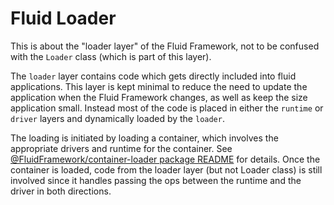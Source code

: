 # Fluid Loader

This is about the "loader layer" of the Fluid Framework, not to be confused with the `Loader` class (which is part of this layer).

The `loader` layer contains code which gets directly included into fluid applications.
This layer is kept minimal to reduce the need to update the application when the Fluid Framework changes,
as well as keep the size application small.
Instead most of the code is placed in either the `runtime` or `driver` layers and dynamically loaded by the `loader`.

The loading is initiated by loading a container, which involves the appropriate drivers and runtime for the container.
See [@FluidFramework/container-loader package README](container-loader/README.md) for details.
Once the container is loaded, code from the loader layer (but not Loader class) is still involved since it handles passing the ops between the runtime and the driver in both directions.
